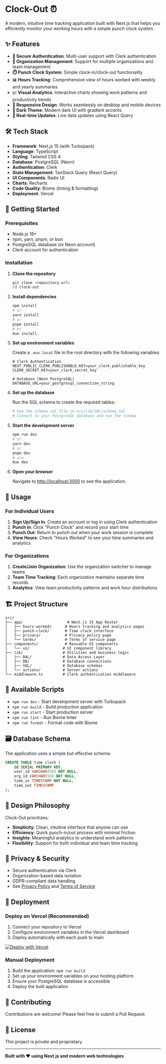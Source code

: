 # Clock-Out ⏰

A modern, intuitive time tracking application built with Next.js that helps you efficiently monitor your working hours with a simple punch clock system.

## ✨ Features

- **🔐 Secure Authentication**: Multi-user support with Clerk authentication
- **👥 Organization Management**: Support for multiple organizations and team management
- **⏱️ Punch Clock System**: Simple clock-in/clock-out functionality
- **📊 Hours Tracking**: Comprehensive view of hours worked with weekly and yearly summaries
- **📈 Visual Analytics**: Interactive charts showing work patterns and productivity trends
- **📱 Responsive Design**: Works seamlessly on desktop and mobile devices
- **🌙 Dark Theme**: Modern dark UI with gradient accents
- **🚀 Real-time Updates**: Live data updates using React Query

## 🛠️ Tech Stack

- **Framework**: Next.js 15 (with Turbopack)
- **Language**: TypeScript
- **Styling**: Tailwind CSS 4
- **Database**: PostgreSQL (Neon)
- **Authentication**: Clerk
- **State Management**: TanStack Query (React Query)
- **UI Components**: Radix UI
- **Charts**: Recharts
- **Code Quality**: Biome (linting & formatting)
- **Deployment**: Vercel

## 🚀 Getting Started

### Prerequisites

- Node.js 18+ 
- npm, yarn, pnpm, or bun
- PostgreSQL database (or Neon account)
- Clerk account for authentication

### Installation

1. **Clone the repository**
   ```bash
   git clone <repository-url>
   cd clock-out
   ```

2. **Install dependencies**
   ```bash
   npm install
   # or
   yarn install
   # or
   pnpm install
   # or
   bun install
   ```

3. **Set up environment variables**
   
   Create a `.env.local` file in the root directory with the following variables:
   ```env
   # Clerk Authentication
   NEXT_PUBLIC_CLERK_PUBLISHABLE_KEY=your_clerk_publishable_key
   CLERK_SECRET_KEY=your_clerk_secret_key
   
   # Database (Neon PostgreSQL)
   DATABASE_URL=your_postgresql_connection_string
   ```

4. **Set up the database**
   
   Run the SQL schema to create the required tables:
   ```bash
   # Use the schema.sql file in src/lib/SQL/schema.sql
   # Connect to your PostgreSQL database and run the schema
   ```

5. **Start the development server**
   ```bash
   npm run dev
   # or
   yarn dev
   # or
   pnpm dev
   # orw
   bun dev
   ```

6. **Open your browser**
   
   Navigate to [http://localhost:3000](http://localhost:3000) to see the application.

## 📖 Usage

### For Individual Users

1. **Sign Up/Sign In**: Create an account or log in using Clerk authentication
2. **Punch In**: Click "Punch Clock" and record your start time
3. **Punch Out**: Return to punch out when your work session is complete
4. **View Hours**: Check "Hours Worked" to see your time summaries and analytics

### For Organizations

1. **Create/Join Organization**: Use the organization switcher to manage teams
2. **Team Time Tracking**: Each organization maintains separate time records
3. **Analytics**: View team productivity patterns and work hour distributions

## 🏗️ Project Structure

```
src/
├── app/                    # Next.js 15 App Router
│   ├── hours-worked/      # Hours tracking and analytics pages
│   ├── punch-clock/       # Time clock interface
│   ├── privacy/           # Privacy policy page
│   └── terms/             # Terms of service page
├── components/            # Reusable UI components
│   └── ui/               # UI component library
├── lib/                  # Utilities and business logic
│   ├── DAL/              # Data Access Layer
│   ├── DB/               # Database connections
│   ├── SQL/              # Database schemas
│   └── actions/          # Server actions
└── middleware.ts         # Clerk authentication middleware
```

## 🔧 Available Scripts

- `npm run dev` - Start development server with Turbopack
- `npm run build` - Build production application
- `npm run start` - Start production server
- `npm run lint` - Run Biome linter
- `npm run format` - Format code with Biome

## 🗃️ Database Schema

The application uses a simple but effective schema:

```sql
CREATE TABLE time_clock (
    id SERIAL PRIMARY KEY,
    user_id VARCHAR(50) NOT NULL,
    org_id VARCHAR(50) NOT NULL,
    time_in TIMESTAMP NOT NULL,
    time_out TIMESTAMP
);
```

## 🎨 Design Philosophy

Clock-Out prioritizes:
- **Simplicity**: Clean, intuitive interface that anyone can use
- **Efficiency**: Quick punch-in/out process with minimal friction
- **Insights**: Meaningful analytics to understand work patterns
- **Flexibility**: Support for both individual and team time tracking

## 🔐 Privacy & Security

- Secure authentication via Clerk
- Organization-based data isolation
- GDPR-compliant data handling
- See [Privacy Policy](PRIVACY_POLICY.md) and [Terms of Service](TERMS_OF_SERVICE.md)

## 🚀 Deployment

### Deploy on Vercel (Recommended)

1. Connect your repository to Vercel
2. Configure environment variables in the Vercel dashboard
3. Deploy automatically with each push to main

[![Deploy with Vercel](https://vercel.com/button)](https://vercel.com/new/clone?repository-url=https://github.com/your-username/clock-out)

### Manual Deployment

1. Build the application: `npm run build`
2. Set up your environment variables on your hosting platform
3. Ensure your PostgreSQL database is accessible
4. Deploy the built application

## 🤝 Contributing

Contributions are welcome! Please feel free to submit a Pull Request.

## 📄 License

This project is private and proprietary.

---

**Built with ❤️ using Next.js and modern web technologies**
